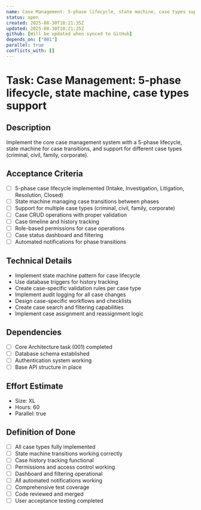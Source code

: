 ```yaml
---
name: Case Management: 5-phase lifecycle, state machine, case types support
status: open
created: 2025-08-30T10:21:35Z
updated: 2025-08-30T10:21:35Z
github: [Will be updated when synced to GitHub]
depends_on: ["001"]
parallel: true
conflicts_with: []
---
```


# Task: Case Management: 5-phase lifecycle, state machine, case types support

## Description
Implement the core case management system with a 5-phase lifecycle, state machine for case transitions, and support for different case types (criminal, civil, family, corporate).

## Acceptance Criteria
- [ ] 5-phase case lifecycle implemented (Intake, Investigation, Litigation, Resolution, Closed)
- [ ] State machine managing case transitions between phases
- [ ] Support for multiple case types (criminal, civil, family, corporate)
- [ ] Case CRUD operations with proper validation
- [ ] Case timeline and history tracking
- [ ] Role-based permissions for case operations
- [ ] Case status dashboard and filtering
- [ ] Automated notifications for phase transitions

## Technical Details
- Implement state machine pattern for case lifecycle
- Use database triggers for history tracking
- Create case-specific validation rules per case type
- Implement audit logging for all case changes
- Design case-specific workflows and checklists
- Create case search and filtering capabilities
- Implement case assignment and reassignment logic

## Dependencies
- [ ] Core Architecture task (001) completed
- [ ] Database schema established
- [ ] Authentication system working
- [ ] Base API structure in place

## Effort Estimate
- Size: XL
- Hours: 60
- Parallel: true

## Definition of Done
- [ ] All case types fully implemented
- [ ] State machine transitions working correctly
- [ ] Case history tracking functional
- [ ] Permissions and access control working
- [ ] Dashboard and filtering operational
- [ ] All automated notifications working
- [ ] Comprehensive test coverage
- [ ] Code reviewed and merged
- [ ] User acceptance testing completed